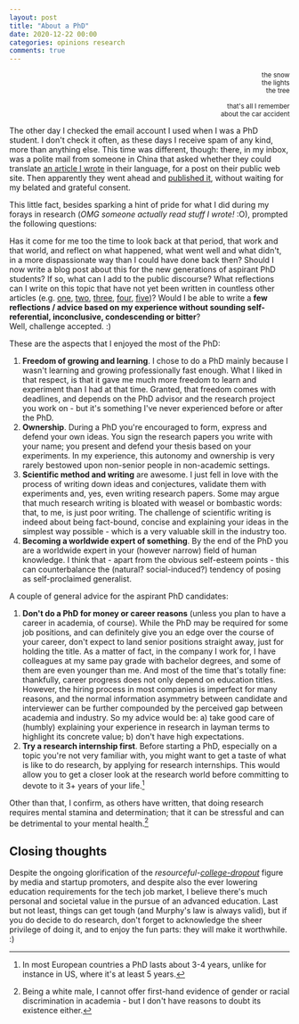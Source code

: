 ```yaml
---
layout: post
title: "About a PhD"
date: 2020-12-22 00:00
categories: opinions research
comments: true
---
```


<div style="text-align: right; font-size: smaller">
the snow<br/>
the lights<br/>
the tree<br/>
<br/>
that's all I remember<br/>
about the car accident<br/>
</div>

The other day I checked the email account I used when I was a PhD student.
I don't check it often, as these days I receive spam of any kind, more
than anything else.
This time was different, though: there, in my inbox, was a polite mail from
someone in China that asked whether they could translate [an article I
wrote][cons-survey] in their language, for a post on their public web site.
Then apparently they went ahead and [published it][cons-survey-ch],
without waiting for my belated and grateful consent.

This little fact, besides sparking a hint of pride for what I did
during my forays in research (*OMG someone actually read stuff I wrote!* :O),
prompted the following questions:

Has it come for me too the time to look back at that period, that work and
that world, and reflect on what happened, what went well and what didn't,
in a more dispassionate way than I could have done back then?
Should I now write a blog post about this for the new generations of
aspirant PhD students?
If so, what can I add to the public discourse? What reflections can I write on
this topic that have not yet been written in countless other articles (e.g.
[one][why-phd1], [two][why-phd2], [three][why-phd3], [four][why-phd4],
[five][why-phd5])?
Would I be able to write a **few reflections / advice based
on my experience without sounding self-referential, inconclusive,
condescending or bitter**? <br/>
Well, challenge accepted. :)

These are the aspects that I enjoyed the most of
the PhD:

 1. **Freedom of growing and learning**. I chose to do a PhD mainly because I
    wasn't learning and growing professionally fast enough. What I liked in that
    respect, is that it gave me much more freedom to learn and experiment than I
    had at that time. Granted, that freedom comes with deadlines, and depends on
    the PhD advisor and the research project you work on - but it's
    something I've never experienced before or after the PhD.
 2. **Ownership**. During a PhD you're encouraged to form, express and defend
     your own ideas. You sign the research papers you write with your name;
     you present and defend your thesis based on your experiments. In my
     experience, this autonomy and ownership is very rarely bestowed upon
     non-senior people in non-academic settings.
 3. **Scientific method and writing** are awesome. I just fell in love with the
    process of writing down ideas and conjectures, validate them with
    experiments and, yes, even writing research papers. Some may
    argue that much research writing is bloated with weasel or bombastic words:
    that, to me, is just poor writing. The challenge of scientific writing is
    indeed about being fact-bound, concise and explaining your ideas in the
    simplest way possible - which is a very valuable skill in the industry too.
 4. **Becoming a worldwide expert of something**. By the end of the PhD you
    are a worldwide expert in your (however narrow) field of human
    knowledge. I think that - apart from the obvious self-esteem points -
    this can counterbalance the (natural? social-induced?) tendency
    of posing as self-proclaimed generalist.

A couple of general advice for the aspirant PhD candidates:

 1. **Don't do a PhD for money or career reasons** (unless you plan to have a
    career in academia, of course). While the PhD may be required for some job
    positions, and can definitely give you an edge over the course of your career,
    don't expect to land senior positions straight away, just for holding the
    title. As a matter of fact, in the company I work for, I have colleagues at
    my same pay grade with bachelor degrees, and some of them are even younger
    than me. And most of the time that's totally fine: thankfully, career progress
    does not only depend on education titles.
    However, the hiring process in most companies is imperfect for many reasons,
    and the normal information asymmetry between candidate and interviewer can
    be further compounded by the perceived gap between academia and industry.
    So my advice would be: a) take good care of (humbly) explaining your experience
    in research in layman terms to highlight its concrete value;
    b) don't have high expectations.
 2. **Try a research internship first**. Before starting a PhD, especially on a
    topic you're not very familiar with, you might want to get a taste of what
    is like to do research, by applying for research internships. This would allow
    you to get a closer look at the research world before committing to devote
    to it 3+ years of your life.[^1]

Other than that, I confirm, as others have written, that doing research requires
mental stamina and determination; that it can be stressful and can be
detrimental to your mental health.[^2]

## Closing thoughts

Despite the ongoing glorification of the *resourceful-[college-dropout]* figure
by media and startup promoters, and despite also the ever lowering education
requirements for the tech job market, I believe there's much personal and societal value
in the pursue of an advanced education.
Last but not least, things can get tough (and Murphy's law is always valid), but
if you do decide to do research, don't forget to acknowledge the sheer privilege
of doing it, and to enjoy the fun parts: they will make it worthwhile. :)

[^1]: In most European countries a PhD lasts about 3-4 years, unlike for instance in US, where it's at least 5 years.
[^2]: Being a white male, I cannot offer first-hand evidence of gender or racial discrimination in academia - but I don't have reasons to doubt its existence either.

 [cons-survey]: https://dl.acm.org/doi/abs/10.1145/2926965
 [cons-survey-ch]: https://pepelu0.github.io/2019/09/10/%E7%BF%BB%E8%AF%91-%E9%9D%9E%E4%BA%8B%E5%8A%A1%E5%9E%8B%E5%88%86%E5%B8%83%E5%BC%8F%E5%AD%98%E5%82%A8%E7%B3%BB%E7%BB%9F%E4%B8%AD%E7%9A%84%E4%B8%80%E8%87%B4%E6%80%A7.html
 [why-phd1]: http://matt.might.net/articles/phd-school-in-pictures/
 [why-phd2]: https://www.fast.ai/2018/08/27/grad-school/
 [why-phd3]: http://karpathy.github.io/2016/09/07/phd/
 [why-phd4]: https://shouldigetaphd.com/
 [why-phd5]: https://www.theatlantic.com/business/archive/2013/02/the-phd-bust-americas-awful-market-for-young-scientists-in-7-charts/273339/
 [college-dropout]: https://youtu.be/O4seubKdRs4?t=4

